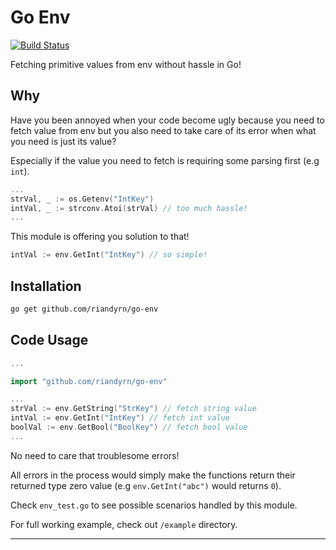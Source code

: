 # Go Env

[![Build Status](https://travis-ci.org/riandyrn/go-env.svg?branch=master)](https://travis-ci.org/riandyrn/go-env)

Fetching primitive values from env without hassle in Go!

## Why

Have you been annoyed when your code become ugly because you need to fetch value from env but you also need to take care of its error when what you need is just its value?

Especially if the value you need to fetch is requiring some parsing first (e.g `int`).

```go
...
strVal, _ := os.Getenv("IntKey")
intVal, _ := strconv.Atoi(strVal) // too much hassle!
...
```

This module is offering you solution to that!

```go
intVal := env.GetInt("IntKey") // so simple!
```

## Installation

```bash
go get github.com/riandyrn/go-env
```

## Code Usage

```go
...

import "github.com/riandyrn/go-env"

...
strVal := env.GetString("StrKey") // fetch string value
intVal := env.GetInt("IntKey") // fetch int value
boolVal := env.GetBool("BoolKey") // fetch bool value
...
```

No need to care that troublesome errors!

All errors in the process would simply make the functions return their returned type zero value (e.g `env.GetInt("abc")` would returns `0`).

Check `env_test.go` to see possible scenarios handled by this module.

For full working example, check out `/example` directory.

---
